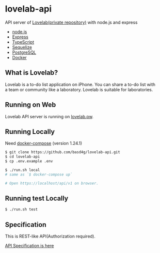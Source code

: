 # lovelab-api

API server of [Lovelab(private repository)](https://github.com/enpit2su-ics/2019-team-C/) with node.js and express

- [node.js](https://nodejs.org/)
- [Express](https://expressjs.com/)
- [TypeScript](https://www.typescriptlang.org/)
- [Sequelize](https://sequelize.org/)
- [PostgreSQL](https://www.postgresql.org/)
- [Docker](https://www.docker.com/)

## What is Lovelab?

Lovelab is a to-do list application on iPhone.
You can share a to-do list with a team or community like a laboratory.
Lovelab is suitable for laboratories.

## Running on Web

Lovelab API server is running on [lovelab.pw](https://lovelab.pw/api/v1).

## Running Locally

Need [docker-compose](https://docs.docker.com/compose/install/) (version 1.24.1)

```sh
$ git clone https://github.com/basd4g/lovelab-api.git
$ cd lovelab-api
$ cp .env.example .env

$ ./run.sh local
# same as `$ docker-compose up`

# Open https://localhost/api/v1 on browser.
```

## Running test Locally

```sh
$ ./run.sh test
```

## Specification

This is REST-like API(Authorization required).

[API Specification is here](documents/specification/index.md)

